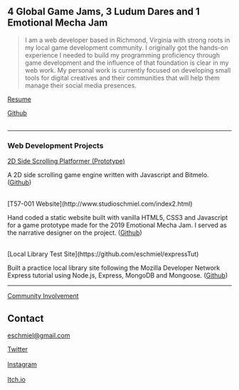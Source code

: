 ## 4 Global Game Jams, 3 Ludum Dares and 1 Emotional Mecha Jam

>I am a web developer based in Richmond, Virginia with strong roots in my local game development community. I originally got the hands-on experience I needed to build my programming proficiency through game development and the influence of that foundation is clear in my web work. My personal work is currently focused on developing small tools for digital creatives and their communities that will help them manage their social media presences.

[Resume](https://docs.google.com/document/d/1OuwOtyjwbzjyGBcxnRT7GuB5rxR4bMZU5Pd5HBFlUKA/edit?usp=sharing)

[Github](https://github.com/eschmiel)
<br/>
<br/>

---

### Web Development Projects

[2D Side Scrolling Platformer (Prototype)](http://www.studioschmiel.com/)

A 2D side scrolling game engine written with Javascript and Bitmelo. ([Github](https://github.com/eschmiel/bitmelo-platformer-prototype))

<br/>
[T57-001 Website](http://www.studioschmiel.com/index2.html)

Hand coded a static website built with vanilla HTML5, CSS3 and Javascript for a game prototype made for the 2019 Emotional Mecha Jam. I served as the narrative designer on the project. ([Github](https://github.com/eschmiel/T57-001))

<br/>
[Local Library Test Site](https://github.com/eschmiel/expressTut)

Built a practice local library site following the Mozilla Developer Network Express tutorial using Node.js, Express, MongoDB and Mongoose. ([Github](https://github.com/eschmiel/expressTut))
<br/>

---

[Community Involvement](https://eschmiel.github.io/community)

## Contact
[eschmiel@gmail.com](eschmiel@gmail.com)

[Twitter](www.twitter.com/eschmiel)
<br/>
<br/>
[Instagram](www.instagram.com/eric_schmiel)
<br/>
<br/>
[Itch.io](https://eschmiel.itch.io/index2)
